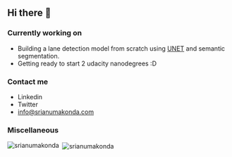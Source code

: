 ## Hi there 👋

### Currently working on
- Building a lane detection model from scratch using <a href="https://arxiv.org/abs/1505.04597">UNET</a> and semantic segmentation.
- Getting ready to start 2 udacity nanodegrees :D

### Contact me 
- Linkedin
- Twitter
- info@srianumakonda.com

### Miscellaneous

<p><img align="left" src="https://github-readme-stats.vercel.app/api/top-langs?username=srianumakonda&show_icons=true&locale=en&layout=compact" alt="srianumakonda" /></p>

<p>&nbsp;<img align="center" src="https://github-readme-stats.vercel.app/api?username=srianumakonda&show_icons=true&locale=en" alt="srianumakonda" /></p>
